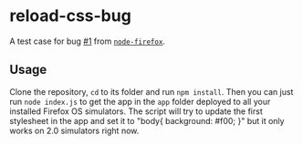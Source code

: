 # reload-css-bug

A test case for bug [#1](https://github.com/mozilla/node-firefox-reload-css/issues/1) from  [`node-firefox`](https://github.com/mozilla/node-firefox-reload-css).

## Usage

Clone the repository, `cd` to its folder and run `npm install`. Then you can just run `node index.js` to get the app in the `app` folder deployed to all your installed Firefox OS simulators. The script will try to update the first stylesheet in the app and set it to "body{ background: #f00; }" but it only works on 2.0 simulators right now.
